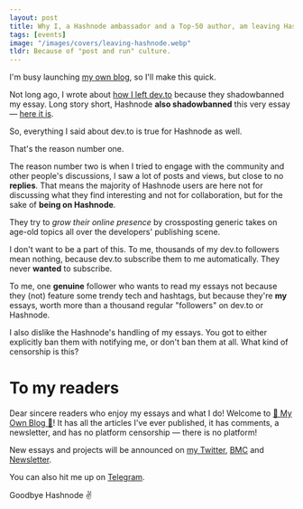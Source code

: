 ```yaml
---
layout: post
title: Why I, a Hashnode ambassador and a Top-50 author, am leaving Hashnode
tags: [events]
image: "/images/covers/leaving-hashnode.webp"
tldr: Because of "post and run" culture.
---
```


I'm busy launching [my own blog](https://miloslav.website/blog/), so I'll make this quick.

Not long ago, I wrote about [how I left dev.to](/blog/2021/07/07/leaving-devto) because they shadowbanned my essay. Long story short, Hashnode **also shadowbanned** this very essay — [here it is](/blog/2021/06/17/pixelhunter).

So, everything I said about dev.to is true for Hashnode as well.

That's the reason number one.

The reason number two is when I tried to engage with the community and other people's discussions, I saw a lot of posts and views, but close to no **replies**. That means the majority of Hashnode users are here not for discussing what they find interesting and not for collaboration, but for the sake of **being on Hashnode**.

They try to _grow their online presence_ by crossposting generic takes on age-old topics all over the developers' publishing scene.

I don't want to be a part of this. To me, thousands of my dev.to followers mean nothing, because dev.to subscribe them to me automatically. They never **wanted** to subscribe.

To me, one **genuine** follower who wants to read my essays not because they (not) feature some trendy tech and hashtags, but because they're **my** essays, worth more than a thousand regular "followers" on dev.to or Hashnode.

I also dislike the Hashnode's handling of my essays. You got to either explicitly ban them with notifying me, or don't ban them at all. What kind of censorship is this?

# To my readers

Dear sincere readers who enjoy my essays and what I do! Welcome to [🎉 My Own Blog 🎉](https://miloslav.website/blog/)! It has all the articles I've ever published, it has comments, a newsletter, and has no platform censorship — there is no platform!

New essays and projects will be announced on [my Twitter](https://twitter.com/mvoloskov), [BMC](https://www.buymeacoffee.com/mvoloskov) and [Newsletter](https://miloslav.substack.com/).

You can also hit me up on [Telegram](https://t.me/mvoloskov).

Goodbye Hashnode ✌️
